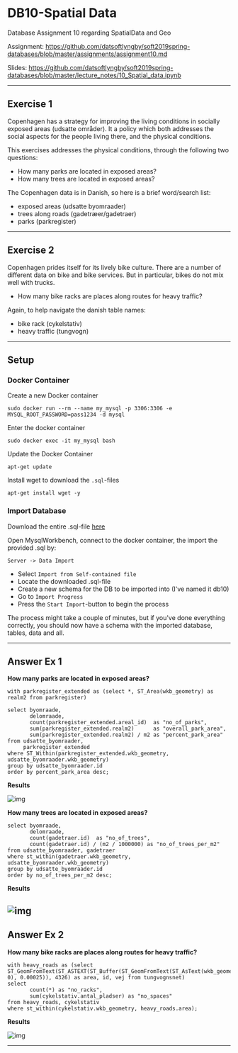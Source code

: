 # DB10-Spatial Data
Database Assignment 10 regarding SpatialData and Geo

Assignment: https://github.com/datsoftlyngby/soft2019spring-databases/blob/master/assignments/assignment10.md

Slides: https://github.com/datsoftlyngby/soft2019spring-databases/blob/master/lecture_notes/10_Spatial_data.ipynb

------

## Exercise 1

Copenhagen has a strategy for improving the living conditions in socially exposed areas (udsatte områder). It a policy which both addresses the social aspects for the people living there, and the physical conditions.

This exercises addresses the physical conditions, through the following two questions:

- How many parks are located in exposed areas?
- How many trees are located in exposed areas?

The Copenhagen data is in Danish, so here is a brief word/search list:

- exposed areas (udsatte byomraader)
- trees along roads (gadetræer/gadetraer)
- parks (parkregister)

------

## Exercise 2

Copenhagen prides itself for its lively bike culture. There are a number of different data on bike and bike services. But in particular, bikes do not mix well with trucks.

- How many bike racks are places along routes for heavy traffic?

Again, to help navigate the danish table names:

- bike rack (cykelstativ)
- heavy traffic (tungvogn)


-----

## Setup

### Docker Container

Create a new Docker container

`sudo docker run --rm --name my_mysql -p 3306:3306 -e MYSQL_ROOT_PASSWORD=pass1234 -d mysql`

Enter the docker container

`sudo docker exec -it my_mysql bash`

Update the Docker Container

`apt-get update`

Install wget to download the `.sql`-files

`apt-get install wget -y`

### Import Database

Download the entire .sql-file [here](https://raw.githubusercontent.com/radeonxray/DB10-SpatialData/master/Dump20190407.sql)


Open MysqlWorkbench, connect to the docker container, the import the provided .sql by:

`Server -> Data Import`

- Select `Import from Self-contained file` 
- Locate the downloaded .sql-file
- Create a new schema for the DB to be imported into (I've named it db10)
- Go to `Import Progress` 
- Press the `Start Import`-button to begin the process

The process might take a couple of minutes, but if you've done everything correctly, you should now have a schema with the imported database, tables, data and all.


-----

## Answer Ex 1

**How many parks are located in exposed areas?**

```mysql
with parkregister_extended as (select *, ST_Area(wkb_geometry) as realm2 from parkregister)

select byomraade,
       delomraade,
       count(parkregister_extended.areal_id)  as "no_of_parks",
       sum(parkregister_extended.realm2)      as "overall_park_area",
       sum(parkregister_extended.realm2) / m2 as "percent_park_area"
from udsatte_byomraader,
     parkregister_extended
where ST_Within(parkregister_extended.wkb_geometry, udsatte_byomraader.wkb_geometry)
group by udsatte_byomraader.id
order by percent_park_area desc;
```
**Results**

![img]()

**How many trees are located in exposed areas?**

```mysql
select byomraade,
       delomraade,
       count(gadetraer.id)  as "no_of_trees",
       count(gadetraer.id) / (m2 / 1000000) as "no_of_trees_per_m2"
from udsatte_byomraader, gadetraer
where st_within(gadetraer.wkb_geometry, udsatte_byomraader.wkb_geometry)
group by udsatte_byomraader.id
order by no_of_trees_per_m2 desc;
```

**Results**

![img]()
------

## Answer Ex 2

**How many bike racks are places along routes for heavy traffic?**

```mysql
with heavy_roads as (select ST_GeomFromText(ST_ASTEXT(ST_Buffer(ST_GeomFromText(ST_AsText(wkb_geometry), 0), 0.00025)), 4326) as area, id, vej from tungvognsnet)
select
       count(*) as "no_racks",
       sum(cykelstativ.antal_pladser) as "no_spaces"
from heavy_roads, cykelstativ
where st_within(cykelstativ.wkb_geometry, heavy_roads.area);
```

**Results**

![img]()

------
